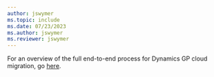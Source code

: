 ```yaml
---
author: jswymer
ms.topic: include
ms.date: 07/23/2023
ms.author: jswymer
ms.reviewer: jswymer
---
```

For an overview of the full end-to-end process for Dynamics GP cloud migration, go [here](../../administration/migrate-gp-overview.md#end-to-end-process).
